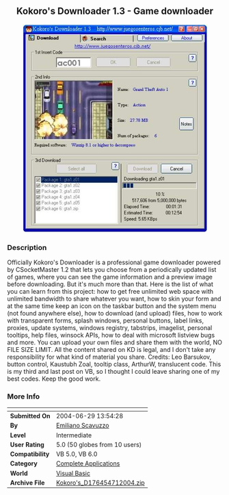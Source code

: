 ﻿<div align="center">

## Kokoro's Downloader 1\.3 \- Game downloader

<img src="PIC200471121688326.jpg">
</div>

### Description

Officially Kokoro's Downloader is a professional game downloader powered by CSocketMaster 1.2 that lets you choose from a periodically updated list of games, where you can see the game information and a preview image before downloading. But it's much more than that. Here is the list of what you can learn from this project: how to get free unlimited web space with unlimited bandwidth to share whatever you want, how to skin your form and at the same time keep an icon on the taskbar button and the system menu (not found anywhere else), how to download (and upload) files, how to work with transparent forms, splash windows, personal buttons, label links, proxies, update systems, windows registry, tabstrips, imagelist, personal tooltips, help files, winsock APIs, how to deal with microsoft listview bugs and more. You can upload your own files and share them with the world, NO FILE SIZE LIMIT. All the content shared on KD is legal, and I don't take any responsibility for what kind of material you share. Credits: Leo Barsukov, button control, Kaustubh Zoal, tooltip class, ArthurW, translucent code. This is my third and last post on VB, so I thought I could leave sharing one of my best codes. Keep the good work.
 
### More Info
 


<span>             |<span>
---                |---
**Submitted On**   |2004-06-29 13:54:28
**By**             |[Emiliano Scavuzzo](https://github.com/Planet-Source-Code/PSCIndex/blob/master/ByAuthor/emiliano-scavuzzo.md)
**Level**          |Intermediate
**User Rating**    |5.0 (50 globes from 10 users)
**Compatibility**  |VB 5\.0, VB 6\.0
**Category**       |[Complete Applications](https://github.com/Planet-Source-Code/PSCIndex/blob/master/ByCategory/complete-applications__1-27.md)
**World**          |[Visual Basic](https://github.com/Planet-Source-Code/PSCIndex/blob/master/ByWorld/visual-basic.md)
**Archive File**   |[Kokoro's\_D176454712004\.zip](https://github.com/Planet-Source-Code/emiliano-scavuzzo-kokoro-s-downloader-1-3-game-downloader__1-54697/archive/master.zip)









